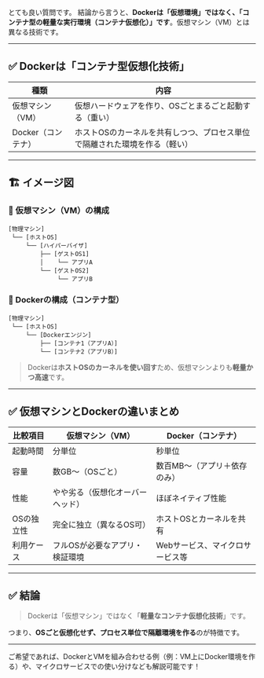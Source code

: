 とても良い質問です。
結論から言うと、**Dockerは「仮想環境」ではなく、「コンテナ型の軽量な実行環境（コンテナ仮想化）」です**。仮想マシン（VM）とは異なる技術です。

---

## ✅ Dockerは「コンテナ型仮想化技術」

| 種類           | 内容                                     |
| ------------ | -------------------------------------- |
| 仮想マシン（VM）    | 仮想ハードウェアを作り、OSごとまるごと起動する（重い）           |
| Docker（コンテナ） | ホストOSのカーネルを共有しつつ、プロセス単位で隔離された環境を作る（軽い） |

---

## 🏗 イメージ図

### 🔷 仮想マシン（VM）の構成

```
[物理マシン]
 └── [ホストOS]
     └── [ハイパーバイザ]
         ├── [ゲストOS1]
         │    └── アプリA
         └── [ゲストOS2]
              └── アプリB
```

### 🔶 Dockerの構成（コンテナ型）

```
[物理マシン]
 └── [ホストOS]
     └── [Dockerエンジン]
         ├── [コンテナ1（アプリA）]
         └── [コンテナ2（アプリB）]
```

> Dockerは**ホストOSのカーネルを使い回す**ため、仮想マシンよりも**軽量かつ高速**です。

---

## ✅ 仮想マシンとDockerの違いまとめ

| 比較項目   | 仮想マシン（VM）        | Docker（コンテナ）      |
| ------ | ---------------- | ----------------- |
| 起動時間   | 分単位              | 秒単位               |
| 容量     | 数GB～（OSごと）       | 数百MB～（アプリ＋依存のみ）   |
| 性能     | やや劣る（仮想化オーバーヘッド） | ほぼネイティブ性能         |
| OSの独立性 | 完全に独立（異なるOS可）    | ホストOSとカーネルを共有     |
| 利用ケース  | フルOSが必要なアプリ・検証環境 | Webサービス、マイクロサービス等 |

---

## ✅ 結論

> Dockerは「仮想マシン」ではなく「**軽量なコンテナ仮想化技術**」です。

つまり、**OSごと仮想化せず、プロセス単位で隔離環境を作る**のが特徴です。

---

ご希望であれば、DockerとVMを組み合わせる例（例：VM上にDocker環境を作る）や、マイクロサービスでの使い分けなども解説可能です！
